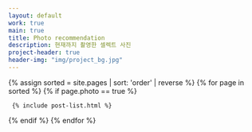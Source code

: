 ```yaml
---
layout: default
work: true
main: true
title: Photo recommendation
description: 현재까지 촬영한 셀렉트 사진
project-header: true
header-img: "img/project_bg.jpg"
---
```


<div class="catalogue">
{% assign sorted = site.pages | sort: 'order' | reverse %}
{% for page in sorted %}
{% if page.photo == true %}

     {% include post-list.html %}

{% endif %}
{% endfor %}
</div>
